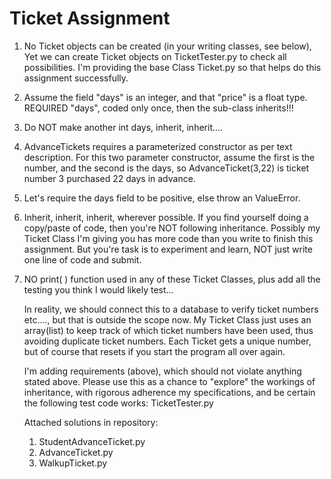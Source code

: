 
# Ticket Assignment

1. No Ticket objects can be created (in your writing classes, see below), Yet we can create Ticket objects on TicketTester.py to check all possibilities.  I'm providing the base Class  Ticket.py so that helps do this assignment successfully.

2. Assume the field "days" is an integer, and that "price" is a float type. REQUIRED "days", coded only once, then the sub-class inherits!!!
3. Do NOT make another int days, inherit, inherit....
4. AdvanceTickets requires a parameterized constructor as per text description.  For this two parameter constructor, assume the first is the number, and the second is the days, so AdvanceTicket(3,22) is ticket number 3 purchased 22 days in advance.
5. Let's require the days field to be positive, else throw an ValueError.
6.  Inherit, inherit, inherit, wherever possible.  If you find yourself doing a copy/paste of code, then you're NOT following inheritance.  Possibly my Ticket Class I'm giving you has more code than you write to finish this assignment.  But you're task is to experiment and learn, NOT just write one line of code and submit.
7. NO print( ) function used in any of these Ticket Classes, plus add all the testing you think I would likely test...


    In reality, we should connect this to a database to verify ticket numbers etc...., but that is outside the scope now.  My Ticket Class just uses an array(list) to keep track of which ticket numbers have been used, thus avoiding duplicate ticket numbers.  Each Ticket gets a unique number, but of course that resets if you start the program all over again.

    I'm adding requirements (above), which should not violate anything stated above.  Please use this as a chance to "explore" the workings of inheritance, with rigorous adherence my specifications, and be certain the following test code works:  TicketTester.py

    Attached solutions in repository:
    1. StudentAdvanceTicket.py 
    2. AdvanceTicket.py
    3. WalkupTicket.py
